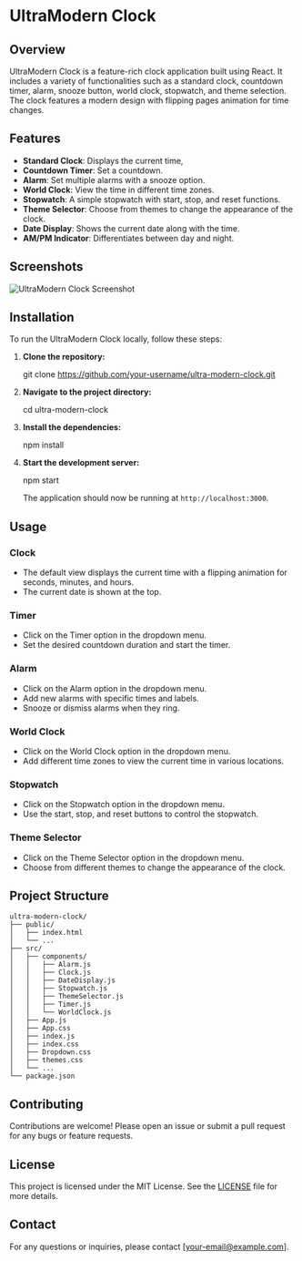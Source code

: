 # UltraModern Clock

## Overview

UltraModern Clock is a feature-rich clock application built using React. It includes a variety of functionalities such as a standard clock, countdown timer, alarm, snooze button, world clock, stopwatch, and theme selection. The clock features a modern design with flipping pages animation for time changes.

## Features

- **Standard Clock**: Displays the current time,
- **Countdown Timer**: Set a countdown.
- **Alarm**: Set multiple alarms with a snooze option.
- **World Clock**: View the time in different time zones.
- **Stopwatch**: A simple stopwatch with start, stop, and reset functions.
- **Theme Selector**: Choose from themes to change the appearance of the clock.
- **Date Display**: Shows the current date along with the time.
- **AM/PM Indicator**: Differentiates between day and night.

## Screenshots

![UltraModern Clock Screenshot](path_to_screenshot.png)

## Installation

To run the UltraModern Clock locally, follow these steps:

1. **Clone the repository:**

   git clone https://github.com/your-username/ultra-modern-clock.git

2. **Navigate to the project directory:**

   cd ultra-modern-clock

3. **Install the dependencies:**

   npm install

4. **Start the development server:**

   npm start

   The application should now be running at `http://localhost:3000`.

## Usage

### Clock

- The default view displays the current time with a flipping animation for seconds, minutes, and hours.
- The current date is shown at the top.

### Timer

- Click on the Timer option in the dropdown menu.
- Set the desired countdown duration and start the timer.

### Alarm

- Click on the Alarm option in the dropdown menu.
- Add new alarms with specific times and labels.
- Snooze or dismiss alarms when they ring.

### World Clock

- Click on the World Clock option in the dropdown menu.
- Add different time zones to view the current time in various locations.

### Stopwatch

- Click on the Stopwatch option in the dropdown menu.
- Use the start, stop, and reset buttons to control the stopwatch.

### Theme Selector

- Click on the Theme Selector option in the dropdown menu.
- Choose from different themes to change the appearance of the clock.

## Project Structure

```
ultra-modern-clock/
├── public/
│   ├── index.html
│   └── ...
├── src/
│   ├── components/
│   │   ├── Alarm.js
│   │   ├── Clock.js
│   │   ├── DateDisplay.js
│   │   ├── Stopwatch.js
│   │   ├── ThemeSelector.js
│   │   ├── Timer.js
│   │   └── WorldClock.js
│   ├── App.js
│   ├── App.css
│   ├── index.js
│   ├── index.css
│   ├── Dropdown.css
│   ├── themes.css
│   └── ...
└── package.json
```

## Contributing

Contributions are welcome! Please open an issue or submit a pull request for any bugs or feature requests.

## License

This project is licensed under the MIT License. See the [LICENSE](LICENSE) file for more details.

## Contact

For any questions or inquiries, please contact [your-email@example.com].
